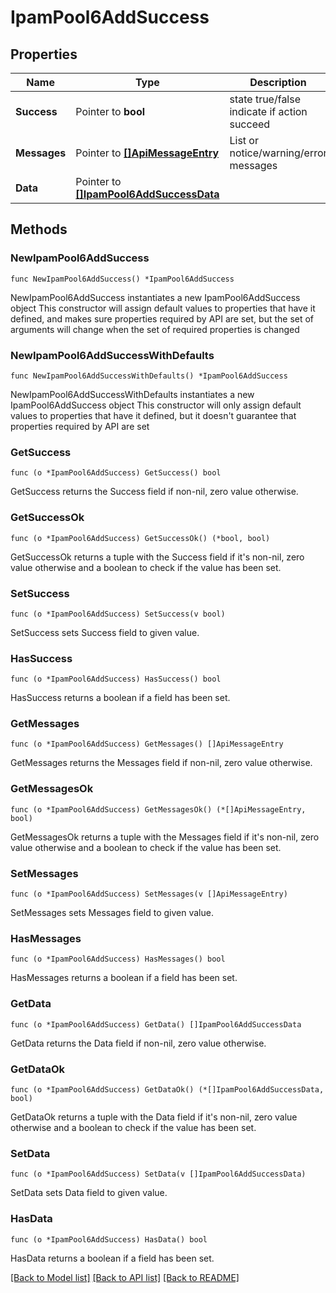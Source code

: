 # IpamPool6AddSuccess

## Properties

Name | Type | Description | Notes
------------ | ------------- | ------------- | -------------
**Success** | Pointer to **bool** | state true/false indicate if action succeed | [optional] 
**Messages** | Pointer to [**[]ApiMessageEntry**](ApiMessageEntry.md) | List or notice/warning/error messages | [optional] 
**Data** | Pointer to [**[]IpamPool6AddSuccessData**](IpamPool6AddSuccessData.md) |  | [optional] 

## Methods

### NewIpamPool6AddSuccess

`func NewIpamPool6AddSuccess() *IpamPool6AddSuccess`

NewIpamPool6AddSuccess instantiates a new IpamPool6AddSuccess object
This constructor will assign default values to properties that have it defined,
and makes sure properties required by API are set, but the set of arguments
will change when the set of required properties is changed

### NewIpamPool6AddSuccessWithDefaults

`func NewIpamPool6AddSuccessWithDefaults() *IpamPool6AddSuccess`

NewIpamPool6AddSuccessWithDefaults instantiates a new IpamPool6AddSuccess object
This constructor will only assign default values to properties that have it defined,
but it doesn't guarantee that properties required by API are set

### GetSuccess

`func (o *IpamPool6AddSuccess) GetSuccess() bool`

GetSuccess returns the Success field if non-nil, zero value otherwise.

### GetSuccessOk

`func (o *IpamPool6AddSuccess) GetSuccessOk() (*bool, bool)`

GetSuccessOk returns a tuple with the Success field if it's non-nil, zero value otherwise
and a boolean to check if the value has been set.

### SetSuccess

`func (o *IpamPool6AddSuccess) SetSuccess(v bool)`

SetSuccess sets Success field to given value.

### HasSuccess

`func (o *IpamPool6AddSuccess) HasSuccess() bool`

HasSuccess returns a boolean if a field has been set.

### GetMessages

`func (o *IpamPool6AddSuccess) GetMessages() []ApiMessageEntry`

GetMessages returns the Messages field if non-nil, zero value otherwise.

### GetMessagesOk

`func (o *IpamPool6AddSuccess) GetMessagesOk() (*[]ApiMessageEntry, bool)`

GetMessagesOk returns a tuple with the Messages field if it's non-nil, zero value otherwise
and a boolean to check if the value has been set.

### SetMessages

`func (o *IpamPool6AddSuccess) SetMessages(v []ApiMessageEntry)`

SetMessages sets Messages field to given value.

### HasMessages

`func (o *IpamPool6AddSuccess) HasMessages() bool`

HasMessages returns a boolean if a field has been set.

### GetData

`func (o *IpamPool6AddSuccess) GetData() []IpamPool6AddSuccessData`

GetData returns the Data field if non-nil, zero value otherwise.

### GetDataOk

`func (o *IpamPool6AddSuccess) GetDataOk() (*[]IpamPool6AddSuccessData, bool)`

GetDataOk returns a tuple with the Data field if it's non-nil, zero value otherwise
and a boolean to check if the value has been set.

### SetData

`func (o *IpamPool6AddSuccess) SetData(v []IpamPool6AddSuccessData)`

SetData sets Data field to given value.

### HasData

`func (o *IpamPool6AddSuccess) HasData() bool`

HasData returns a boolean if a field has been set.


[[Back to Model list]](../README.md#documentation-for-models) [[Back to API list]](../README.md#documentation-for-api-endpoints) [[Back to README]](../README.md)


